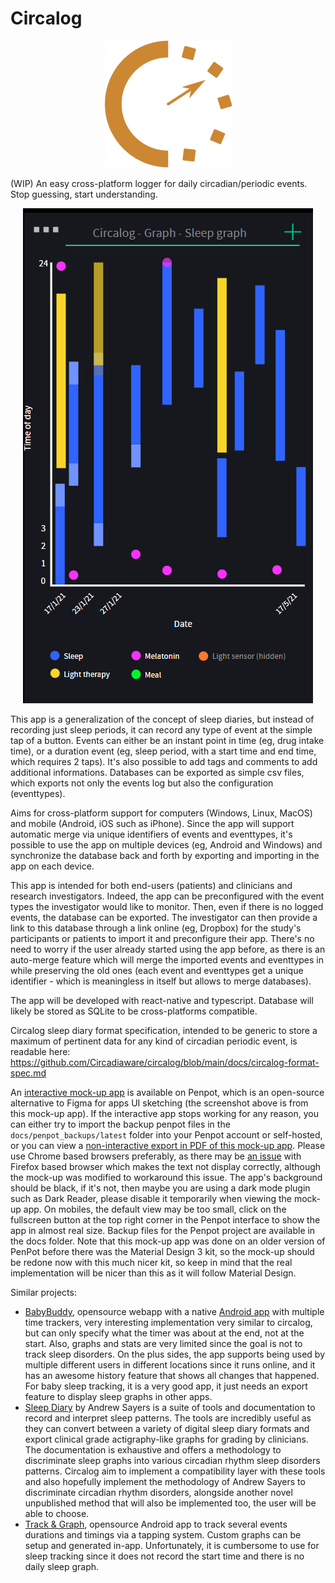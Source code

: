 # Circalog

<p align="center"><img src="docs/circalog-logo.svg" title="Circalog-logo" alt="" data-align="center"></p>

(WIP) An easy cross-platform logger for daily circadian/periodic events. Stop guessing, start understanding.

<p align="center"><img src="docs/circalog-mockup-app-penpot.png" title="Circalog-mockup-app-penpot" alt="" data-align="center"></p>

This app is a generalization of the concept of sleep diaries, but instead of recording just sleep periods, it can record any type of event at the simple tap of a button. Events can either be an instant point in time (eg, drug intake time), or a duration event (eg, sleep period, with a start time and end time, which requires 2 taps). It's also possible to add tags and comments to add additional informations. Databases can be exported as simple csv files, which exports not only the events log but also the configuration (eventtypes).

Aims for cross-platform support for computers (Windows, Linux, MacOS) and mobile (Android, iOS such as iPhone). Since the app will support automatic merge via unique identifiers of events and eventtypes, it's possible to use the app on multiple devices (eg, Android and Windows) and synchronize the database back and forth by exporting and importing in the app on each device.

This app is intended for both end-users (patients) and clinicians and research investigators. Indeed, the app can be preconfigured with the event types the investigator would like to monitor. Then, even if there is no logged events, the database can be exported. The investigator can then provide a link to this database through a link online (eg, Dropbox) for the study's participants or patients to import it and preconfigure their app. There's no need to worry if the user already started using the app before, as there is an auto-merge feature which will merge the imported events and eventtypes in while preserving the old ones (each event and eventtypes get a unique identifier - which is meaningless in itself but allows to merge databases).

The app will be developed with react-native and typescript. Database will likely be stored as SQLite to be cross-platforms compatible.

Circalog sleep diary format specification, intended to be generic to store a maximum of pertinent data for any kind of circadian periodic event, is readable here: https://github.com/Circadiaware/circalog/blob/main/docs/circalog-format-spec.md

An [interactive mock-up app](https://design.penpot.app/#/view/441c1550-c424-11eb-8557-f55ab9adbb41?page-id=d0e73e20-e124-11eb-a77a-195c36c76d76&section=interactions&index=0&share-id=1bc0a800-1ba4-11ec-9c71-4a8af25a7bed) is available on Penpot, which is an open-source alternative to Figma for apps UI sketching (the screenshot above is from this mock-up app). If the interactive app stops working for any reason, you can either try to import the backup penpot files in the `docs/penpot_backups/latest` folder into your Penpot account or self-hosted, or you can view a [non-interactive export in PDF of this mock-up app](https://raw.githubusercontent.com/Circadiaware/circalog/main/docs/penpot_backups/latest/Circalog-penpot-mock-up-app.pdf). Please use Chrome based browsers preferably, as there may be [an issue](https://github.com/penpot/penpot/issues/1081) with Firefox based browser which makes the text not display correctly, although the mock-up was modified to workaround this issue. The app's background should be black, if it's not, then maybe you are using a dark mode plugin such as Dark Reader, please disable it temporarily when viewing the mock-up app. On mobiles, the default view may be too small, click on the fullscreen button at the top right corner in the Penpot interface to show the app in almost real size. Backup files for the Penpot project are available in the docs folder. Note that this mock-up app was done on an older version of PenPot before there was the Material Design 3 kit, so the mock-up should be redone now with this much nicer kit, so keep in mind that the real implementation will be nicer than this as it will follow Material Design.

Similar projects:
* [BabyBuddy](https://github.com/babybuddy/babybuddy), opensource webapp with a native [Android app](https://github.com/babybuddy/babybuddy-for-android) with multiple time trackers, very interesting implementation very similar to circalog, but can only specify what the timer was about at the end, not at the start. Also, graphs and stats are very limited since the goal is not to track sleep disorders. On the plus sides, the app supports being used by multiple different users in different locations since it runs online, and it has an awesome history feature that shows all changes that happened. For baby sleep tracking, it is a very good app, it just needs an export feature to display sleep graphs in other apps.
* [Sleep Diary](https://sleepdiary.github.io/) by Andrew Sayers is a suite of tools and documentation to record and interpret sleep patterns. The tools are incredibly useful as they can convert between a variety of digital sleep diary formats and export clinical grade actigraphy-like graphs for grading by clinicians. The documentation is exhaustive and offers a methodology to discriminate sleep graphs into various circadian rhythm sleep disorders patterns. Circalog aim to implement a compatibility layer with these tools and also hopefully implement the methodology of Andrew Sayers to discriminate circadian rhythm disorders, alongside another novel unpublished method that will also be implemented too, the user will be able to choose.
* [Track & Graph](https://github.com/SamAmco/track-and-graph), opensource Android app to track several events durations and timings via a tapping system. Custom graphs can be setup and generated in-app. Unfortunately, it is cumbersome to use for sleep tracking since it does not record the start time and there is no daily sleep graph.
